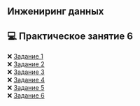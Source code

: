## Инжениринг данных 
## :computer: Практическое занятие 6
 
:x: [Задание 1](P1.py)  
:x: [Задание 2](P2.py)  
:x: [Задание 3](P3.py)  
:x: [Задание 4](P4.py)  
:x: [Задание 5](P5.py)  
:x: [Задание 6](P6.py)  
